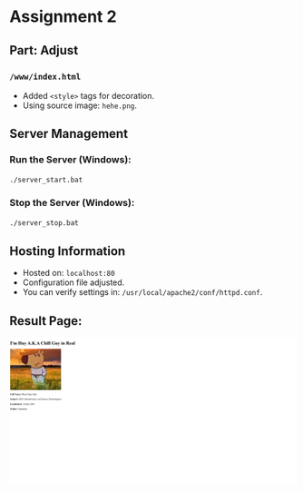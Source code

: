 # Assignment 2

## Part: Adjust

### `/www/index.html`
- Added `<style>` tags for decoration.
- Using source image: `hehe.png`.

## Server Management

### Run the Server (Windows):
```sh
./server_start.bat
```

### Stop the Server (Windows):
```sh
./server_stop.bat
```

## Hosting Information
- Hosted on: `localhost:80`
- Configuration file adjusted.
- You can verify settings in: `/usr/local/apache2/conf/httpd.conf`.

## Result Page:
![alt text](image-1.png)

